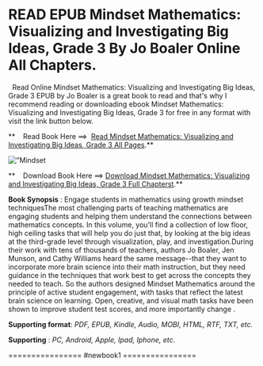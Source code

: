  **READ EPUB Mindset Mathematics: Visualizing and Investigating Big Ideas, Grade 3 By Jo Boaler Online All Chapters.**
=====================================================================================================================

  Read Online Mindset Mathematics: Visualizing and Investigating Big Ideas, Grade 3 EPUB by Jo Boaler is a great book to read and that's why I recommend reading or downloading ebook Mindset Mathematics: Visualizing and Investigating Big Ideas, Grade 3 for free in any format with visit the link button below.

**    Read Book Here ==>  [Read Mindset Mathematics: Visualizing and Investigating Big Ideas, Grade 3 All Pages](https://newbookintheword.blogspot.com/id/1119358701).**

![\"Mindset](\"https://i.gr-assets.com/images/S/compressed.photo.goodreads.com/books/1529055001l/37586381.jpg\")

**    Download Book Here ==> [Download Mindset Mathematics: Visualizing and Investigating Big Ideas, Grade 3 Full Chapterst](https://newbookintheword.blogspot.com/id/1119358701).**

**Book Synopsis** : Engage students in mathematics using growth mindset techniquesThe most challenging parts of teaching mathematics are engaging students and helping them understand the connections between mathematics concepts. In this volume, you'll find a collection of low floor, high ceiling tasks that will help you do just that, by looking at the big ideas at the third-grade level through visualization, play, and investigation.During their work with tens of thousands of teachers, authors Jo Boaler, Jen Munson, and Cathy Williams heard the same message--that they want to incorporate more brain science into their math instruction, but they need guidance in the techniques that work best to get across the concepts they needed to teach. So the authors designed Mindset Mathematics around the principle of active student engagement, with tasks that reflect the latest brain science on learning. Open, creative, and visual math tasks have been shown to improve student test scores, and more importantly change .

**Supporting format**: _PDF, EPUB, Kindle, Audio, MOBI, HTML, RTF, TXT, etc._

**Supporting** : _PC, Android, Apple, Ipad, Iphone, etc._

================ #newbook1 ================